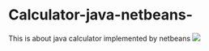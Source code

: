 # Calculator-java-netbeans-
This is about java calculator implemented by netbeans
<img src="img1.jpg">
